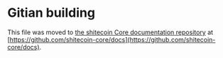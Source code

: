 Gitian building
================

This file was moved to [the shitecoin Core documentation repository](https://github.com/shitecoin-core/docs/blob/master/gitian-building.md) at [https://github.com/shitecoin-core/docs](https://github.com/shitecoin-core/docs).
